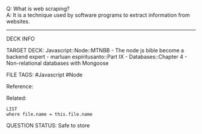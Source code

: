 Q: What is web scraping?  
A: It is a technique used by software programs to extract information from websites.
<!--ID: 1693660759363-->

---

DECK INFO

TARGET DECK: Javascript::Node::MTNBB - The node js bible become a backend expert - marluan espiritusanto::Part IX - Databases::Chapter 4 - Non-relational databases with Mongoose

FILE TAGS: #Javascript #Node

Reference:

Related:

```dataview
LIST
where file.name = this.file.name
```

QUESTION STATUS: Safe to store